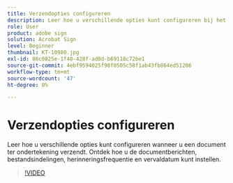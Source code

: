 ```yaml
---
title: Verzendopties configureren
description: Leer hoe u verschillende opties kunt configureren bij het verzenden van een document ter ondertekening
role: User
product: adobe sign
solution: Acrobat Sign
level: Beginner
thumbnail: KT-10980.jpg
exl-id: 86c0825e-1f40-428f-ad0d-b69118c72be1
source-git-commit: 4ebf9594025f98f0505c58f1ab43fb864ed51206
workflow-type: tm+mt
source-wordcount: '47'
ht-degree: 0%

---
```


# Verzendopties configureren

Leer hoe u verschillende opties kunt configureren wanneer u een document ter ondertekening verzendt. Ontdek hoe u de documentberichten, bestandsindelingen, herinneringsfrequentie en vervaldatum kunt instellen.

>[!VIDEO](https://video.tv.adobe.com/v/346675?quality=12&learn=on&hidetitle=true)
